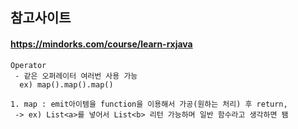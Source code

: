 ﻿## 참고사이트

#### https://mindorks.com/course/learn-rxjava

```
Operator
 - 같은 오퍼레이터 여러번 사용 가능
  ex) map().map().map()

1. map : emit아이템을 function을 이용해서 가공(원하는 처리) 후 return,
 -> ex) List<a>를 넣어서 List<b> 리턴 가능하며 일반 함수라고 생각하면 됌
```
